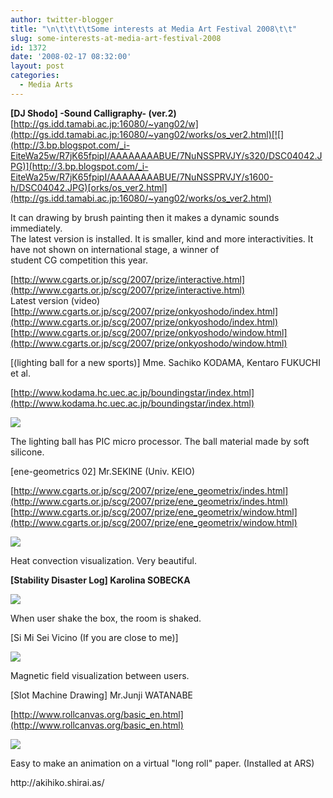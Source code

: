 ```yaml
---
author: twitter-blogger
title: "\n\t\t\t\tSome interests at Media Art Festival 2008\t\t"
slug: some-interests-at-media-art-festival-2008
id: 1372
date: '2008-02-17 08:32:00'
layout: post
categories:
  - Media Arts
---
```


<span style="font-weight: bold;">[DJ Shodo] -Sound Calligraphy- (ver.2)</span>  
[http://gs.idd.tamabi.ac.jp:16080/~yang02/w](http://gs.idd.tamabi.ac.jp:16080/~yang02/works/os_ver2.html)[![](http://3.bp.blogspot.com/_i-EiteWa25w/R7jK65fpipI/AAAAAAAABUE/7NuNSSPRVJY/s320/DSC04042.JPG)](http://3.bp.blogspot.com/_i-EiteWa25w/R7jK65fpipI/AAAAAAAABUE/7NuNSSPRVJY/s1600-h/DSC04042.JPG)[orks/os_ver2.html](http://gs.idd.tamabi.ac.jp:16080/~yang02/works/os_ver2.html)  

It can drawing by brush painting then it makes a dynamic sounds immediately.  
The latest version is installed. It is smaller, kind and more interactivities. It have not shown on international stage, a winner of  
student CG competition this year.  

[http://www.cgarts.or.jp/scg/2007/prize/interactive.html](http://www.cgarts.or.jp/scg/2007/prize/interactive.html)  
Latest version (video)  
[http://www.cgarts.or.jp/scg/2007/prize/onkyoshodo/index.html](http://www.cgarts.or.jp/scg/2007/prize/onkyoshodo/index.html)  
[http://www.cgarts.or.jp/scg/2007/prize/onkyoshodo/window.html](http://www.cgarts.or.jp/scg/2007/prize/onkyoshodo/window.html)

[(lighting ball for a new sports)] Mme. Sachiko KODAMA, Kentaro FUKUCHI et al.  

[http://www.kodama.hc.uec.ac.jp/boundingstar/index.html](http://www.kodama.hc.uec.ac.jp/boundingstar/index.html)

[![](http://2.bp.blogspot.com/_i-EiteWa25w/R7jMBpfpiqI/AAAAAAAABUM/b77yca2Hk3s/s320/DSC04029.JPG)](http://2.bp.blogspot.com/_i-EiteWa25w/R7jMBpfpiqI/AAAAAAAABUM/b77yca2Hk3s/s1600-h/DSC04029.JPG)

The lighting ball has PIC micro processor. The ball material made by soft silicone.

[ene-geometrics 02] Mr.SEKINE (Univ. KEIO) [](http://www.cgarts.or.jp/scg/2007/prize/ene_geometrix/indes.html) 

[http://www.cgarts.or.jp/scg/2007/prize/ene_geometrix/indes.html](http://www.cgarts.or.jp/scg/2007/prize/ene_geometrix/indes.html)  
[http://www.cgarts.or.jp/scg/2007/prize/ene_geometrix/window.html](http://www.cgarts.or.jp/scg/2007/prize/ene_geometrix/window.html)  

[![](http://2.bp.blogspot.com/_i-EiteWa25w/R7jM6pfpirI/AAAAAAAABUU/JlqGKcClS4U/s320/DSC04021.JPG)](http://2.bp.blogspot.com/_i-EiteWa25w/R7jM6pfpirI/AAAAAAAABUU/JlqGKcClS4U/s1600-h/DSC04021.JPG)  

Heat convection visualization. Very beautiful.  

<span style="font-weight: bold;">[Stability Disaster Log] Karolina SOBECKA</span>

[![](http://1.bp.blogspot.com/_i-EiteWa25w/R7jN4ZfpisI/AAAAAAAABUc/xhUnNhG48TU/s320/DSC04017.JPG)](http://1.bp.blogspot.com/_i-EiteWa25w/R7jN4ZfpisI/AAAAAAAABUc/xhUnNhG48TU/s1600-h/DSC04017.JPG)  

When user shake the box, the room is shaked.

[Si Mi Sei Vicino (If you are close to me)]

[![](http://2.bp.blogspot.com/_i-EiteWa25w/R7o1Fl0Xi4I/AAAAAAAABU8/6kw3enPAPZM/s320/DSC03998.JPG)](http://2.bp.blogspot.com/_i-EiteWa25w/R7o1Fl0Xi4I/AAAAAAAABU8/6kw3enPAPZM/s1600-h/DSC03998.JPG)  

Magnetic field visualization between users.

[Slot Machine Drawing] Mr.Junji WATANABE

[http://www.rollcanvas.org/basic_en.html](http://www.rollcanvas.org/basic_en.html)

[![](http://3.bp.blogspot.com/_i-EiteWa25w/R7jPb5fpivI/AAAAAAAABU0/lInUFNzHELU/s320/DSC03995.JPG)](http://3.bp.blogspot.com/_i-EiteWa25w/R7jPb5fpivI/AAAAAAAABU0/lInUFNzHELU/s1600-h/DSC03995.JPG)  

Easy to make an animation on a virtual "long roll" paper. (Installed at ARS)

<div>http://akihiko.shirai.as/</div>